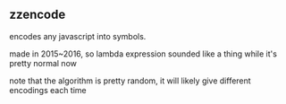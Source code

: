 ## zzencode

encodes any javascript into symbols.

made in 2015~2016, so lambda expression sounded like a thing while it's pretty normal now

note that the algorithm is pretty random, it will likely give different encodings each time
